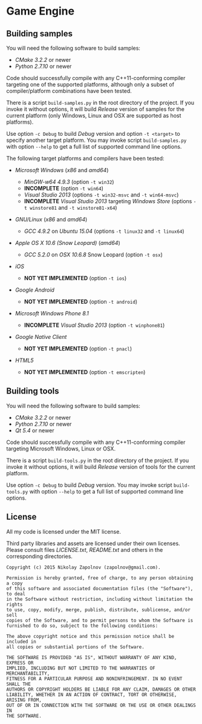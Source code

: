Game Engine
===========

Building samples
----------------

You will need the following software to build samples:

  * *CMake 3.2.2* or newer
  * *Python 2.7.10* or newer

Code should successfully compile with any C++11-conforming compiler targeting one of
the supported platforms, although only a subset of compiler/platform combinations have been tested.

There is a script `build-samples.py` in the root directory of the project.
If you invoke it without options, it will build *Release* version of samples
for the current platform (only Windows, Linux and OSX are supported as host platforms).

Use option `-c Debug` to build *Debug* version and option `-t <target>` to specify
another target platform. You may invoke script `build-samples.py` with option `--help` to get
a full list of supported command line options.

The following target platforms and compilers have been tested:

  - *Microsoft Windows* (*x86* and *amd64*)
    - *MinGW-w64 4.9.3* (option `-t win32`)
    - **INCOMPLETE** (option `-t win64`)
    - *Visual Studio 2013* (options `-t win32-msvc` and `-t win64-msvc`)
    - **INCOMPLETE** *Visual Studio 2013* targeting *Windows Store* (options `-t winstore81` and `-t winstore81-x64`)

  - *GNU/Linux* (*x86* and *amd64*)
    - *GCC 4.9.2* on *Ubuntu 15.04* (options `-t linux32` and `-t linux64`)

  - *Apple OS X 10.6 (Snow Leopard)* (*amd64*)
    - *GCC 5.2.0* on *OSX 10.6.8* Snow Leopard (option `-t osx`)

  - *iOS*
    - **NOT YET IMPLEMENTED** (option `-t ios`)

  - *Google Android*
    - **NOT YET IMPLEMENTED** (option `-t android`)

  - *Microsoft Windows Phone 8.1*
    - **INCOMPLETE** *Visual Studio 2013* (option `-t winphone81`)

  - *Google Native Client*
    - **NOT YET IMPLEMENTED** (option `-t pnacl`)

  - *HTML5*
    - **NOT YET IMPLEMENTED** (option `-t emscripten`)


Building tools
--------------

You will need the following software to build samples:

  * *CMake 3.2.2* or newer
  * *Python 2.7.10* or newer
  * *Qt 5.4* or newer

Code should successfully compile with any C++11-conforming compiler targeting
Microsoft Windows, Linux or OSX.

There is a script `build-tools.py` in the root directory of the project.
If you invoke it without options, it will build *Release* version of tools
for the current platform.

Use option `-c Debug` to build *Debug* version. You may invoke script `build-tools.py`
with option `--help` to get a full list of supported command line options.


License
-------

All my code is licensed under the MIT license.

Third party libraries and assets are licensed under their own licenses.
Please consult files *LICENSE.txt*, *README.txt* and others in the corresponding
directories.

```
Copyright (c) 2015 Nikolay Zapolnov (zapolnov@gmail.com).

Permission is hereby granted, free of charge, to any person obtaining a copy
of this software and associated documentation files (the "Software"), to deal
in the Software without restriction, including without limitation the rights
to use, copy, modify, merge, publish, distribute, sublicense, and/or sell
copies of the Software, and to permit persons to whom the Software is
furnished to do so, subject to the following conditions:

The above copyright notice and this permission notice shall be included in
all copies or substantial portions of the Software.

THE SOFTWARE IS PROVIDED "AS IS", WITHOUT WARRANTY OF ANY KIND, EXPRESS OR
IMPLIED, INCLUDING BUT NOT LIMITED TO THE WARRANTIES OF MERCHANTABILITY,
FITNESS FOR A PARTICULAR PURPOSE AND NONINFRINGEMENT. IN NO EVENT SHALL THE
AUTHORS OR COPYRIGHT HOLDERS BE LIABLE FOR ANY CLAIM, DAMAGES OR OTHER
LIABILITY, WHETHER IN AN ACTION OF CONTRACT, TORT OR OTHERWISE, ARISING FROM,
OUT OF OR IN CONNECTION WITH THE SOFTWARE OR THE USE OR OTHER DEALINGS IN
THE SOFTWARE.
```

